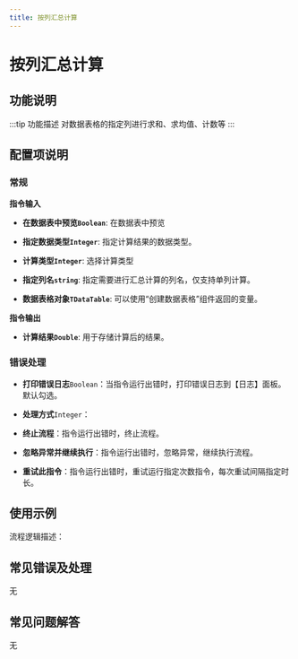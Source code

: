 ```yaml
---
title: 按列汇总计算
---
```


# 按列汇总计算

## 功能说明

:::tip 功能描述
对数据表格的指定列进行求和、求均值、计数等
:::

## 配置项说明

### 常规

**指令输入**

- **在数据表中预览`Boolean`**: 在数据表中预览

- **指定数据类型`Integer`**: 指定计算结果的数据类型。

- **计算类型`Integer`**: 选择计算类型

- **指定列名`string`**: 指定需要进行汇总计算的列名，仅支持单列计算。

- **数据表格对象`TDataTable`**: 可以使用“创建数据表格”组件返回的变量。


**指令输出**

- **计算结果`Double`**: 用于存储计算后的结果。

### 错误处理

- **打印错误日志**`Boolean`：当指令运行出错时，打印错误日志到【日志】面板。默认勾选。

- **处理方式**`Integer`：

 - **终止流程**：指令运行出错时，终止流程。

 - **忽略异常并继续执行**：指令运行出错时，忽略异常，继续执行流程。

 - **重试此指令**：指令运行出错时，重试运行指定次数指令，每次重试间隔指定时长。

## 使用示例

流程逻辑描述：

## 常见错误及处理

无

## 常见问题解答

无

